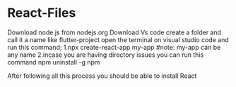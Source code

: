 # React-Files
Download node.js from nodejs.org
Download Vs code
create a folder and call it a name like flutter-project
open the terminal on visual studio code and run this command;
1.npx create-react-app my-app      #note: my-app can be any name
2.incase you are having directory issues you can run this command npm uninstall -g npm

After following all this process you should be able to install React


